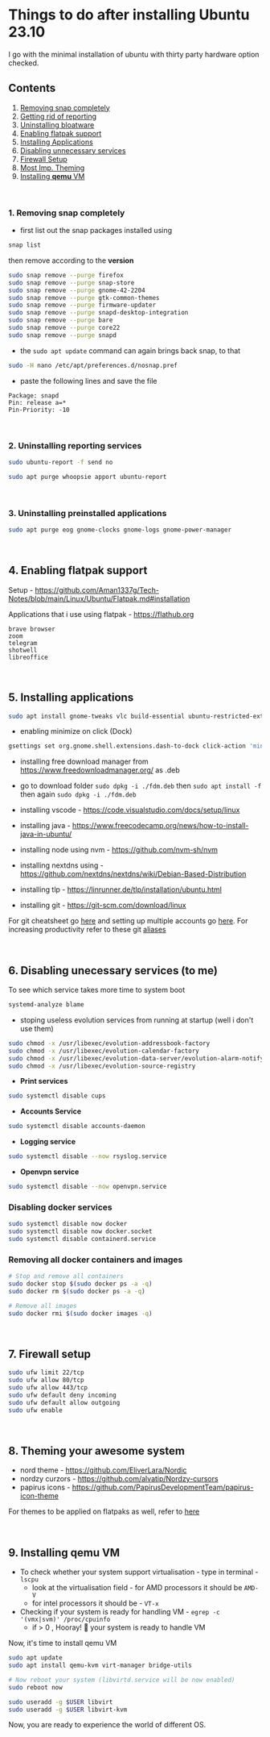 # Things to do after installing Ubuntu 23.10

I go with the minimal installation of ubuntu with thirty party hardware option checked.

## Contents

1. [Removing snap completely](#1-removing-snap-completely)
2. [Getting rid of reporting](#2-uninstalling-reporting-services#)
3. [Uninstalling bloatware](#3-uninstalling-applications-preinstalled)
4. [Enabling flatpak support](#4-enabling-flatpak-support)
5. [Installing Applications](#5-installing-applications)
6. [Disabling unnecessary services](#6-disabling-unecessary-services-to-me)
7. [Firewall Setup](#7-firewall-setup)
8. [Most Imp. Theming](#8-theming-your-awesome-system)
9. [Installing **qemu** VM](#9-installing-qemu-vm)

<br>

### 1. Removing snap completely

- first list out the snap packages installed using 
```bash
snap list
```
then remove according to the **version**
```bash
sudo snap remove --purge firefox
sudo snap remove --purge snap-store
sudo snap remove --purge gnome-42-2204
sudo snap remove --purge gtk-common-themes
sudo snap remove --purge firmware-updater
sudo snap remove --purge snapd-desktop-integration
sudo snap remove --purge bare
sudo snap remove --purge core22
sudo snap remove --purge snapd
```

- the `sudo apt update` command can again brings back snap, to that
```bash
sudo -H nano /etc/apt/preferences.d/nosnap.pref
```

- paste the following lines and save the file
```
Package: snapd
Pin: release a=*
Pin-Priority: -10
```
<br>

### 2. Uninstalling reporting services

```bash
sudo ubuntu-report -f send no
```
```bash
sudo apt purge whoopsie apport ubuntu-report
```
<br>

### 3. Uninstalling preinstalled applications

```bash
sudo apt purge eog gnome-clocks gnome-logs gnome-power-manager
```
<br>

## 4. Enabling flatpak support

Setup - https://github.com/Aman1337g/Tech-Notes/blob/main/Linux/Ubuntu/Flatpak.md#installation

Applications that i use using flatpak - https://flathub.org
```
brave browser
zoom 
telegram
shotwell
libreoffice
```
<br>

## 5. Installing applications

```bash 
sudo apt install gnome-tweaks vlc build-essential ubuntu-restricted-extras
```

- enabling minimize on click (Dock)
```bash
gsettings set org.gnome.shell.extensions.dash-to-dock click-action 'minimize'
```

- installing free download manager from https://www.freedownloadmanager.org/ as .deb
- go to download folder `sudo dpkg -i ./fdm.deb` then `sudo apt install -f` then again `sudo dpkg -i ./fdm.deb`

- installing vscode - https://code.visualstudio.com/docs/setup/linux
- installing java - https://www.freecodecamp.org/news/how-to-install-java-in-ubuntu/
- installing node using nvm - https://github.com/nvm-sh/nvm
- installing nextdns using - https://github.com/nextdns/nextdns/wiki/Debian-Based-Distribution
- installing tlp - https://linrunner.de/tlp/installation/ubuntu.html
- installing git - https://git-scm.com/download/linux

For git cheatsheet go [here](https://github.com/aman1337g/git-cheatsheet) and setting up multiple accounts go [here](https://github.com/aman1337g/git-cheatsheet#configuring-git-for-a-second-github-account). For increasing productivity refer to these git [aliases](https://github.com/Aman1337g/Git-Cheatsheet#list-of-some-aliases-i-use-myself--edit-using-git-config---global---edit) 

<br>

## 6. Disabling unecessary services (to me)

To see which service takes more time to system boot

```bash
systemd-analyze blame
```

- stoping useless evolution services from running at startup (well i don't use them)
```bash
sudo chmod -x /usr/libexec/evolution-addressbook-factory
sudo chmod -x /usr/libexec/evolution-calendar-factory
sudo chmod -x /usr/libexec/evolution-data-server/evolution-alarm-notify
sudo chmod -x /usr/libexec/evolution-source-registry
```

- **Print services**
```bash 
sudo systemctl disable cups
```

- **Accounts Service**
```bash
sudo systemctl disable accounts-daemon
```

- **Logging service**
```bash
sudo systemctl disable --now rsyslog.service
```

- **Openvpn service**
```bash
sudo systemctl disable --now openvpn.service
```

### Disabling docker services
```bash
sudo systemctl disable now docker
sudo systemctl disable now docker.socket
sudo systemctl disable containerd.service
```

### Removing all docker containers and images
```bash
# Stop and remove all containers
sudo docker stop $(sudo docker ps -a -q)
sudo docker rm $(sudo docker ps -a -q)

# Remove all images
sudo docker rmi $(sudo docker images -q)
```
<br>

## 7. Firewall setup

```bash
sudo ufw limit 22/tcp  
sudo ufw allow 80/tcp  
sudo ufw allow 443/tcp  
sudo ufw default deny incoming  
sudo ufw default allow outgoing
sudo ufw enable
```
<br>

## 8. Theming your awesome system

- nord theme - https://github.com/EliverLara/Nordic
- nordzy curzors - https://github.com/alvatip/Nordzy-cursors
- papirus icons - https://github.com/PapirusDevelopmentTeam/papirus-icon-theme

For themes to be applied on flatpaks as well, refer to [here](https://itsfoss.com/flatpak-app-apply-theme/)

<br>

## 9. Installing **qemu** VM

- To check whether your system support virtualisation - type in terminal - `lscpu`
    - look at the virtualisation field - for AMD processors it should be `AMD-V`
    - for intel processors it should be - `VT-x`
- Checking if your system is ready for handling VM - `egrep -c '(vmx|svm)' /proc/cpuinfo`
    - if > 0 , Hooray! 🎉 your system is ready to handle VM

Now, it's time to install qemu VM

```bash
sudo apt update
sudo apt install qemu-kvm virt-manager bridge-utils

# Now reboot your system (libvirtd.service will be now enabled)
sudo reboot now

sudo useradd -g $USER libvirt
sudo useradd -g $USER libvirt-kvm
```

Now, you are ready to experience the world of different OS.